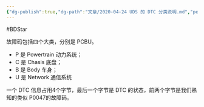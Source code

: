 ```yaml
---
{"dg-publish":true,"dg-path":"文章/2020-04-24 UDS 的 DTC 分类说明.md","permalink":"/文章/2020-04-24 UDS 的 DTC 分类说明/","dgEnableSearch":"true"}
---
```


#BDStar 

故障码包括四个大类，分别是 PCBU。

-   P 是 Powertrain 动力系统；
-   C 是 Chasis 底盘；
-   B 是 Body 车身；
-   U 是 Network 通信系统

一个 DTC 信息占用4个字节，最后一个字节是 DTC 的状态，前两个字节是我们熟知的类似 P0047的故障码。